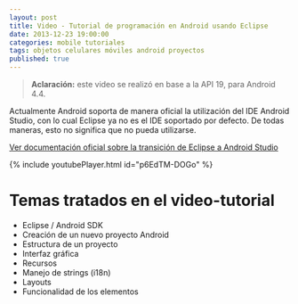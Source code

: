 ```yaml
---
layout: post
title: Video - Tutorial de programación en Android usando Eclipse
date: 2013-12-23 19:00:00
categories: mobile tutoriales
tags: objetos celulares móviles android proyectos
published: true
---
```


> **Aclaración:** este video se realizó en base a la API 19, para Android 4.4.

Actualmente Android soporta de manera oficial la utilización del IDE Android Studio, con lo cual Eclipse ya no es el IDE soportado por defecto. De todas maneras, esto no significa que no pueda utilizarse.
  
[Ver documentación oficial sobre la transición de Eclipse a Android Studio](https://developer.android.com/intl/es/tools/studio/eclipse-transition-guide.html)

{% include youtubePlayer.html id="p6EdTM-DOGo" %}

# Temas tratados en el video-tutorial

* Eclipse / Android SDK
* Creación de un nuevo proyecto Android  
* Estructura de un proyecto
* Interfaz gráfica
* Recursos
* Manejo de strings (i18n)
* Layouts
* Funcionalidad de los elementos
